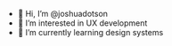 - 👋 Hi, I’m @joshuadotson
- 👀 I’m interested in UX development
- 🌱 I’m currently learning design systems
<!---
- 💞️ I’m looking to collaborate on ...
- 📫 How to reach me 
--->

<!---
joshuadotson/joshuadotson is a ✨ special ✨ repository because its `README.md` (this file) appears on your GitHub profile.
You can click the Preview link to take a look at your changes.
--->
